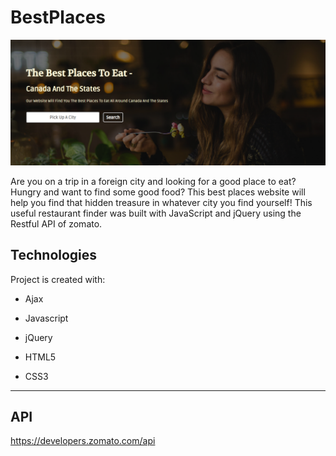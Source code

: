 # BestPlaces

![GitHub Logo](/assets/theBestPlace_preview.png)

Are you on a trip in a foreign city and looking for a good place to eat? 
Hungry and want to find some good food? 
This best places website will help you find that hidden treasure in whatever city you find yourself! 
This useful restaurant finder was built with JavaScript and jQuery using the Restful API of zomato.

## Technologies

Project is created with:

* Ajax

* Javascript

* jQuery

* HTML5
  
* CSS3
  
---
## API

https://developers.zomato.com/api

